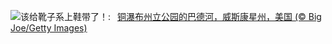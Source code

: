 ![](https://www.bing.com/th?id=OHR.BadRiver_ZH-CN0416550169_UHD.jpg&w=1000)该给靴子系上鞋带了！:&nbsp;&ensp;[铜瀑布州立公园的巴德河，威斯康星州，美国 (© Big Joe/Getty Images)](https://www.bing.com/th?id=OHR.BadRiver_ZH-CN0416550169_UHD.jpg)
<br><br/>
